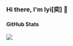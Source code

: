 ### Hi there, I'm Iyi[奕] 👋
<!--
**jjeejj/jjeejj** is a ✨ _special_ ✨ repository because its `README.md` (this file) appears on your GitHub profile.

Here are some ideas to get you started:

- 🔭 I’m currently working on ...
- 🌱 I’m currently learning ...
- 👯 I’m looking to collaborate on ...
- 🤔 I’m looking for help with ...
- 💬 Ask me about ...
- 📫 How to reach me: ...
- 😄 Pronouns: ...
- ⚡ Fun fact: ...
-->

####  GitHub Stats

<span>
    <img src="https://github-readme-stats.vercel.app/api/top-langs/?username=jjeejj&show_icons=true&title_color=fff&icon_color=79ff97&text_color=9f9f9f&bg_color=151515 />
</span>
<span>
    <img src="https://github-readme-stats.vercel.app/api?username=jjeejj&show_icons=true&title_color=fff&icon_color=79ff97&text_color=9f9f9f&bg_color=151515"/>
</span>

